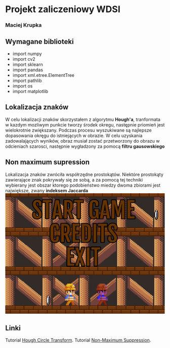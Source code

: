 # Projekt zaliczeniowy WDSI
### Maciej Krupka

## Wymagane biblioteki
- import numpy
- import cv2
- import sklearn
- import pandas
- import xml.etree.ElementTree
- import pathlib 
- import os
- import matplotlib

## Lokalizacja znaków
W celu lokalizacji znaków skorzystałem z algorytmu **Hough'a**, tranformata w kazdym mozliwym punkcie tworzy środek okregu, następnie priomień jest wielokrotnie zwiększany. Podczas procesu wyszukiwane są najlepsze dopasowania okręgu do istniejących w obrazie. W celu uzyskania zadowalających wyników, obraz musiał zostać przetworzony do obrazu w odcieniach szarosci, następnie wygładzony za pomocą **filtru gausowskiego** 

## Non maximum supression
Lokalizacja znaków zwróciła współrzędne prostokątów. Niektóre prostokąty zawierające znak pokrywały się ze sobą, a za pomocą tej techniki wybierany jest obszar ktorego podobieństwo miedzy dwoma zbiorami jest największe, zwany **indeksem Jaccarda**
![Non maximum supression](https://github.com/macnack/Builder-Panic/blob/master/images/builder_panic.png)

## Linki
Tutorial [Hough Circle Transform](https://docs.opencv.org/4.x/da/d53/tutorial_py_houghcircles.html).
Tutorial [Non-Maximum Suppression](https://www.pyimagesearch.com/2014/11/17/non-maximum-suppression-object-detection-python/).
